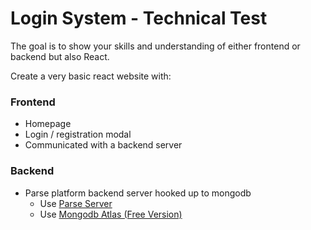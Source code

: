 # Login System - Technical Test
The goal is to show your skills and understanding of either frontend or backend but also React.

Create a very basic react website with:
### Frontend
* Homepage
* Login / registration modal
* Communicated with a backend server 

### Backend
* Parse platform backend server hooked up to mongodb
    * Use [Parse Server](https://github.com/parse-community/parse-server)
    * Use [Mongodb Atlas (Free Version)](https://www.mongodb.com/atlas)
